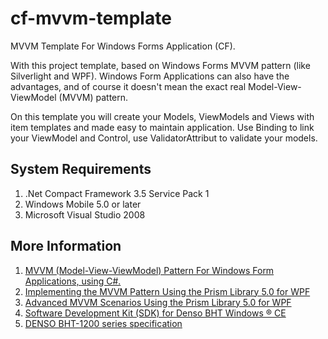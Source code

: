 # cf-mvvm-template
MVVM Template For Windows Forms Application (CF).

With this project template, based on Windows Forms MVVM pattern (like Silverlight and WPF). Windows Form Applications can also have the advantages, and of course it doesn't mean the exact real Model-View-ViewModel (MVVM) pattern.

On this template you will create your Models, ViewModels and Views with item templates and made easy to maintain application. Use Binding to link your ViewModel and Control, use ValidatorAttribut to validate your models.

## System Requirements
1. .Net Compact Framework 3.5 Service Pack 1
2. Windows Mobile 5.0 or later
3. Microsoft Visual Studio 2008

## More Information
1. [MVVM (Model-View-ViewModel) Pattern For Windows Form Applications, using C#.](https://www.codeproject.com/Articles/364485/MVVM-Model-View-ViewModel-Patte)
2. [Implementing the MVVM Pattern Using the Prism Library 5.0 for WPF](https://docs.microsoft.com/en-us/previous-versions/msp-n-p/gg405484(v%3dpandp.40))
3. [Advanced MVVM Scenarios Using the Prism Library 5.0 for WPF](https://docs.microsoft.com/en-us/previous-versions/msp-n-p/gg405494(v%3dpandp.40))
4. [Software Development Kit (SDK) for Denso BHT Windows ® CE](https://www.denso-wave.com/en/adcd/download/category/sampleprogram/bht_win/)
5. [DENSO BHT-1200 series specification](http://static6.arrow.com/aropdfconversion/32c62d5e88ffd8b0cd41158c632c4a0a85233e0a/attachmentfilenameutf-8bht-1200_e2.pdf)
